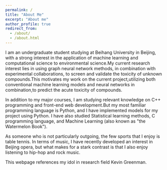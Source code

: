 ```yaml
---
permalink: /
title: "About Me"
excerpt: "About me"
author_profile: true
redirect_from: 
  - /about/
  - /about.html
---
```

I am an undergraduate student studying at Beihang University in Beijing, with a strong interest in the application of machine learning and computational science to environmental science.My current research interest lies in using graph neural network methods, in combination with experimental collaborations, to screen and validate the toxicity of unknown compounds.This motivates my work on the current project,utilizing both conventional machine learning models and neural networks in combination,to predict the acute toxicity of compounds.

In addition to my major courses, I am studying relevant knowledge on C++ programming and front-end web development.But my most familiar programming language is Python, and I have implemented models for my project using Python. I have also studied Statistical learning methods, C programming language, and Machine Learning (also known as "the Watermelon Book").

As someone who is not particularly outgoing, the few sports that I enjoy is table tennis. In terms of music, I have recently developed an interest in Beijing opera, but what makes for a stark contrast is that I also enjoy listening to hip-hop and rock music.

This webpage references my idol in research field Kevin Greenman.